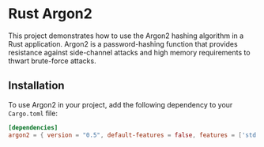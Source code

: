 # Rust Argon2

This project demonstrates how to use the Argon2 hashing algorithm in a Rust application. Argon2 is a password-hashing function that provides resistance against side-channel attacks and high memory requirements to thwart brute-force attacks.

## Installation

To use Argon2 in your project, add the following dependency to your `Cargo.toml` file:

```toml
[dependencies]
argon2 = { version = "0.5", default-features = false, features = ['std'] }
